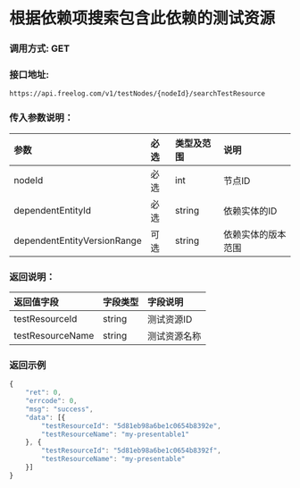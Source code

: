 # 根据依赖项搜索包含此依赖的测试资源

### 调用方式: GET

### 接口地址:

```
https://api.freelog.com/v1/testNodes/{nodeId}/searchTestResource
```

### 传入参数说明：
| 参数 | 必选 | 类型及范围 | 说明 |
| :--- | :--- | :--- | :--- |
| nodeId | 必选 | int | 节点ID |
| dependentEntityId | 必选 | string | 依赖实体的ID |
| dependentEntityVersionRange | 可选 | string | 依赖实体的版本范围 |

### 返回说明：

| 返回值字段 | 字段类型 | 字段说明 |
| :--- | :--- | :--- |
| testResourceId | string | 测试资源ID |
| testResourceName | string | 测试资源名称 |

### 返回示例

```js
{
	"ret": 0,
	"errcode": 0,
	"msg": "success",
	"data": [{
		"testResourceId": "5d81eb98a6be1c0654b8392e",
		"testResourceName": "my-presentable1"
	}, {
		"testResourceId": "5d81eb98a6be1c0654b8392f",
		"testResourceName": "my-presentable"
	}]
}
```